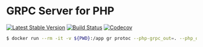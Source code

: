 GRPC Server for PHP
================================
[![Latest Stable Version](https://poser.pugx.org/spiral/grpc/version)](https://packagist.org/packages/spiral/grpc)
[![Build Status](https://travis-ci.org/spiral/grpc.svg?branch=master)](https://travis-ci.org/spiral/grpc)
[![Codecov](https://codecov.io/gh/spiral/grpc/branch/master/graph/badge.svg)](https://codecov.io/gh/spiral/grpc/)


```bash
$ docker run --rm -it -v ${PWD}:/app gr protoc --php-grpc_out=. --php_out=. test.proto
```